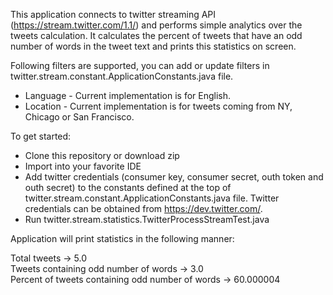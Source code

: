 This application connects to twitter streaming API (https://stream.twitter.com/1.1/) and performs simple analytics over the tweets calculation. It calculates the percent of tweets that have an odd number of words in the tweet text and prints this statistics on screen.

Following filters are supported, you can add or update filters in twitter.stream.constant.ApplicationConstants.java file.
- Language - Current implementation is for English.
- Location - Current implementation is for tweets coming from NY, Chicago or San Francisco.

To get started:

- Clone this repository or download zip
- Import into your favorite IDE
- Add twitter credentials (consumer key, consumer secret, outh token and outh secret) to the constants defined at the top of twitter.stream.constant.ApplicationConstants.java file. Twitter credentials can be obtained from https://dev.twitter.com/.
- Run twitter.stream.statistics.TwitterProcessStreamTest.java

Application will print statistics in the following manner:

Total tweets -> 5.0
<br/>Tweets containing odd number of words -> 3.0
<br/>Percent of tweets containing odd number of words -> 60.000004
